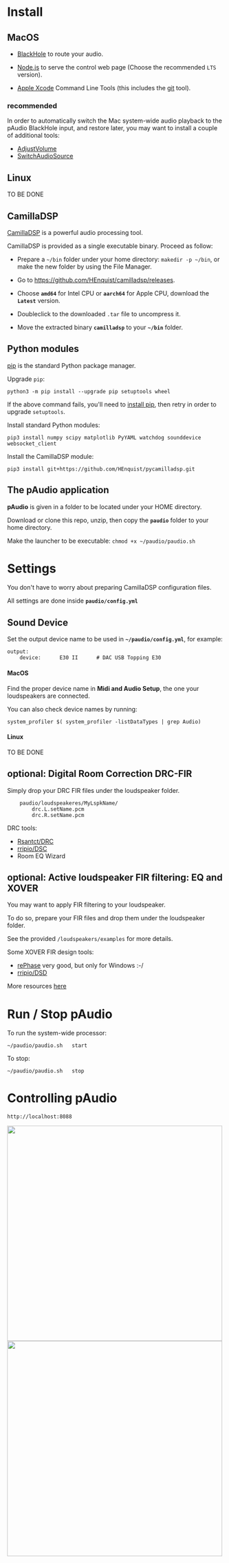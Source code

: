 # Install

## MacOS

- [BlackHole](https://github.com/ExistentialAudio/BlackHole#installation-instructions) to route your audio.

- [Node.js](https://nodejs.org/en) to serve the control web page (Choose the recommended `LTS` version).

- [Apple Xcode](https://developer.apple.com/xcode/) Command Line Tools (this includes the [git](https://git-scm.com) tool).

### recommended

In order to automatically switch the Mac system-wide audio playback to the pAudio BlackHole input, and restore later, you may want to install a couple of additional tools:

- [AdjustVolume](https://github.com/jonomuller/device-volume-adjuster)
- [SwitchAudioSource](https://github.com/deweller/switchaudio-osx)

## Linux
TO BE DONE


## CamillaDSP

[CamillaDSP](https://github.com/HEnquist/camilladsp#readme) is a powerful audio processing tool.

CamillaDSP is provided as a single executable binary. Proceed as follow:

- Prepare a `~/bin` folder under your home directory: `makedir -p ~/bin`, or make the new folder by using the File Manager.

- Go to https://github.com/HEnquist/camilladsp/releases.

- Choose **`amd64`** for Intel CPU or **`aarch64`** for Apple CPU, download the **`Latest`** version.

- Doubleclick to the downloaded `.tar` file to uncompress it. 

- Move the extracted binary **`camilladsp`** to your **`~/bin`** folder.

## Python modules

[pip](https://pip.pypa.io/en/stable/) is the standard Python package manager.

Upgrade `pip`:

    python3 -m pip install --upgrade pip setuptools wheel

If the above command fails, you'll need to [install pip](https://pip.pypa.io/en/stable/installation/#supported-methods), then retry in order to upgrade `setuptools`.

Install standard Python modules:

    pip3 install numpy scipy matplotlib PyYAML watchdog sounddevice websocket_client


Install the CamillaDSP module:

    pip3 install git+https://github.com/HEnquist/pycamilladsp.git


## The pAudio application

**pAudio** is given in a folder to be located under your HOME directory.

Download or clone this repo, unzip, then copy the **`paudio`** folder to your home directory.

Make the launcher to be executable: `chmod +x ~/paudio/paudio.sh`

# Settings

You don't have to worry about preparing CamillaDSP configuration files.

All settings are done inside **`paudio/config.yml`**

## Sound Device

Set the output device name to be used in **`~/paudio/config.yml`**, for example:

    output:
        device:      E30 II      # DAC USB Topping E30

#### MacOS

Find the proper device name in **Midi and Audio Setup**, the one your loudspeakers are connected.

You can also check device names by running:

    system_profiler $( system_profiler -listDataTypes | grep Audio)

#### Linux
TO BE DONE


## optional: Digital Room Correction DRC-FIR 

Simply drop your DRC FIR files under the loudspeaker folder.

        paudio/loudspeakeres/MyLspkName/
            drc.L.setName.pcm
            drc.R.setName.pcm

DRC tools:

 - [Rsantct/DRC](https://github.com/Rsantct/DRC)
 - [rripio/DSC](https://github.com/rripio/DSC)
 - Room EQ Wizard


## optional: Active loudspeaker FIR filtering: EQ and XOVER

You may want to apply FIR filtering to your loudspeaker.

To do so, prepare your FIR files and drop them under the loudspeaker folder.

See the provided `/loudspeakers/examples` for more details.

Some XOVER FIR design tools:

 - [rePhase](https://rephase.org) very good, but only for Windows :-/
 - [rripio/DSD](https://github.com/rripio/DSD)

More resources [here](https://www.minidsp.com/applications/advanced-tools/fir-filter-tools)

# Run / Stop pAudio

To run the system-wide processor:

    ~/paudio/paudio.sh   start

To stop: 

    ~/paudio/paudio.sh   stop


# Controlling pAudio

    http://localhost:8088

<img src="./img/pAudio%20web%20-20dB.png" width="500"><img src="./img/pAudio%20web%200dB.png" width="500">

